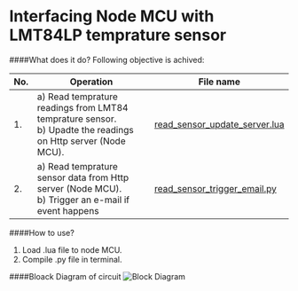 # Interfacing Node MCU with LMT84LP temprature sensor
####What does it do?
Following objective is achived:

|**No.**| **Operation**                             |  **File name**                                           |
|-------|-------------------------------------------|----------------------------------------------------------|
|1. | a) Read temprature readings from LMT84 temprature sensor. <br /> b) Upadte the readings on Http server (Node MCU).    | [read_sensor_update_server.lua](https://github.com/MishraShivendra/node_mcu_py_email/blob/master/read_sensor_update_server.lua)|
|2. | a) Read temprature sensor data from Http server (Node MCU). <br /> b) Trigger an e-mail if event happens | [read_sensor_trigger_email.py](https://github.com/MishraShivendra/node_mcu_py_email/blob/master/read_sensor_trigger_email.py)| 

####How to use?
1. Load .lua file to node MCU.
2. Compile .py file in terminal.

####Bloack Diagram of circuit
![Block Diagram](https://github.com/MishraShivendra/node_mcu_py_email/blob/master/block.png)


